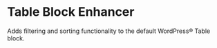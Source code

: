 # Table Block Enhancer
Adds filtering and sorting functionality to the default WordPress® Table block.
